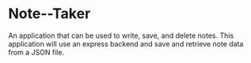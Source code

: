 # Note--Taker
An application that can be used to write, save, and delete notes. This application will use an express backend and save and retrieve note data from a JSON file.
